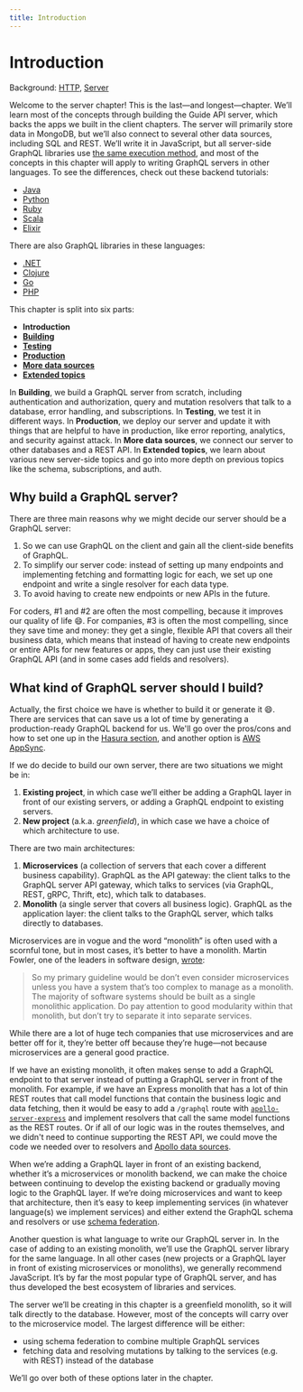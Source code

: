 ```yaml
---
title: Introduction
---
```


# Introduction

Background: [HTTP](../background/http.md), [Server](../background/server.md)

Welcome to the server chapter! This is the last—and longest—chapter. We’ll learn most of the concepts through building the Guide API server, which backs the apps we built in the client chapters. The server will primarily store data in MongoDB, but we’ll also connect to several other data sources, including SQL and REST. We’ll write it in JavaScript, but all server-side GraphQL libraries use [the same execution method](../validation-and-execution/index.md), and most of the concepts in this chapter will apply to writing GraphQL servers in other languages. To see the differences, check out these backend tutorials:

- [Java](https://www.howtographql.com/graphql-java/0-introduction/)
- [Python](https://www.howtographql.com/graphql-python/0-introduction/)
- [Ruby](https://www.howtographql.com/graphql-ruby/0-introduction/)
- [Scala](https://www.howtographql.com/graphql-scala/0-introduction)
- [Elixir](https://www.howtographql.com/graphql-elixir/0-introduction/)

There are also GraphQL libraries in these languages:

- [.NET](https://github.com/graphql-dotnet/graphql-dotnet)
- [Clojure](https://github.com/walmartlabs/lacinia)
- [Go](https://github.com/graphql-go/graphql)
- [PHP](https://github.com/webonyx/graphql-php)

This chapter is split into six parts:

* **Introduction**
* **[Building](building/index.md)**
* **[Testing](testing/index.md)**
* **[Production](production/index.md)**
* **[More data sources](more-data-sources/index.md)**
* **[Extended topics](extended-topics/index.md)**

In **Building**, we build a GraphQL server from scratch, including authentication and authorization, query and mutation resolvers that talk to a database, error handling, and subscriptions. In **Testing**, we test it in different ways. In **Production**, we deploy our server and update it with things that are helpful to have in production, like error reporting, analytics, and security against attack. In **More data sources**, we connect our server to other databases and a REST API. In **Extended topics**, we learn about various new server-side topics and go into more depth on previous topics like the schema, subscriptions, and auth.

## Why build a GraphQL server?

There are three main reasons why we might decide our server should be a GraphQL server:

1. So we can use GraphQL on the client and gain all the client-side benefits of GraphQL.
2. To simplify our server code: instead of setting up many endpoints and implementing fetching and formatting logic for each, we set up one endpoint and write a single resolver for each data type.
3. To avoid having to create new endpoints or new APIs in the future.

For coders, #1 and #2 are often the most compelling, because it improves our quality of life 😄. For companies, #3 is often the most compelling, since they save time and money: they get a single, flexible API that covers all their business data, which means that instead of having to create new endpoints or entire APIs for new features or apps, they can just use their existing GraphQL API (and in some cases add fields and resolvers).

## What kind of GraphQL server should I build?

Actually, the first choice we have is whether to build it or generate it 😄. There are services that can save us a lot of time by generating a production-ready GraphQL backend for us. We'll go over the pros/cons and how to set one up in the [Hasura section](hasura.md), and another option is [AWS AppSync](https://aws.amazon.com/appsync/).

If we do decide to build our own server, there are two situations we might be in:

1. **Existing project**, in which case we’ll either be adding a GraphQL layer in front of our existing servers, or adding a GraphQL endpoint to existing servers.
2. **New project** (a.k.a. *greenfield*), in which case we have a choice of which architecture to use.

There are two main architectures:

1. **Microservices** (a collection of servers that each cover a different business capability). GraphQL as the API gateway: the client talks to the GraphQL server API gateway, which talks to services (via GraphQL, REST, gRPC, Thrift, etc), which talk to databases.
2. **Monolith** (a single server that covers all business logic). GraphQL as the application layer: the client talks to the GraphQL server, which talks directly to databases.

Microservices are in vogue and the word “monolith” is often used with a scornful tone, but in most cases, it’s better to have a monolith. Martin Fowler, one of the leaders in software design, [wrote](https://martinfowler.com/bliki/MicroservicePremium.html):

> So my primary guideline would be don’t even consider microservices unless you have a system that’s too complex to manage as a monolith. The majority of software systems should be built as a single monolithic application. Do pay attention to good modularity within that monolith, but don’t try to separate it into separate services.

While there are a lot of huge tech companies that use microservices and are better off for it, they’re better off because they’re huge—not because microservices are a general good practice.

If we have an existing monolith, it often makes sense to add a GraphQL endpoint to that server instead of putting a GraphQL server in front of the monolith. For example, if we have an Express monolith that has a lot of thin REST routes that call model functions that contain the business logic and data fetching, then it would be easy to add a `/graphql` route with [`apollo-server-express`](https://www.apollographql.com/docs/apollo-server/essentials/server#middleware) and implement resolvers that call the same model functions as the REST routes. Or if all of our logic was in the routes themselves, and we didn't need to continue supporting the REST API, we could move the code we needed over to resolvers and [Apollo data sources](building/data-sources.md).

When we’re adding a GraphQL layer in front of an existing backend, whether it’s a microservices or monolith backend, we can make the choice between continuing to develop the existing backend or gradually moving logic to the GraphQL layer. If we’re doing microservices and want to keep that architecture, then it’s easy to keep implementing services (in whatever language(s) we implement services) and either extend the GraphQL schema and resolvers or use [schema federation](apollo-federation.md).

Another question is what language to write our GraphQL server in. In the case of adding to an existing monolith, we’ll use the GraphQL server library for the same language. In all other cases (new projects or a GraphQL layer in front of existing microservices or monoliths), we generally recommend JavaScript. It’s by far the most popular type of GraphQL server, and has thus developed the best ecosystem of libraries and services.

The server we’ll be creating in this chapter is a greenfield monolith, so it will talk directly to the database. However, most of the concepts will carry over to the microservice model. The largest difference will be either:

- using schema federation to combine multiple GraphQL services
- fetching data and resolving mutations by talking to the services (e.g. with REST) instead of the database

We’ll go over both of these options later in the chapter.

